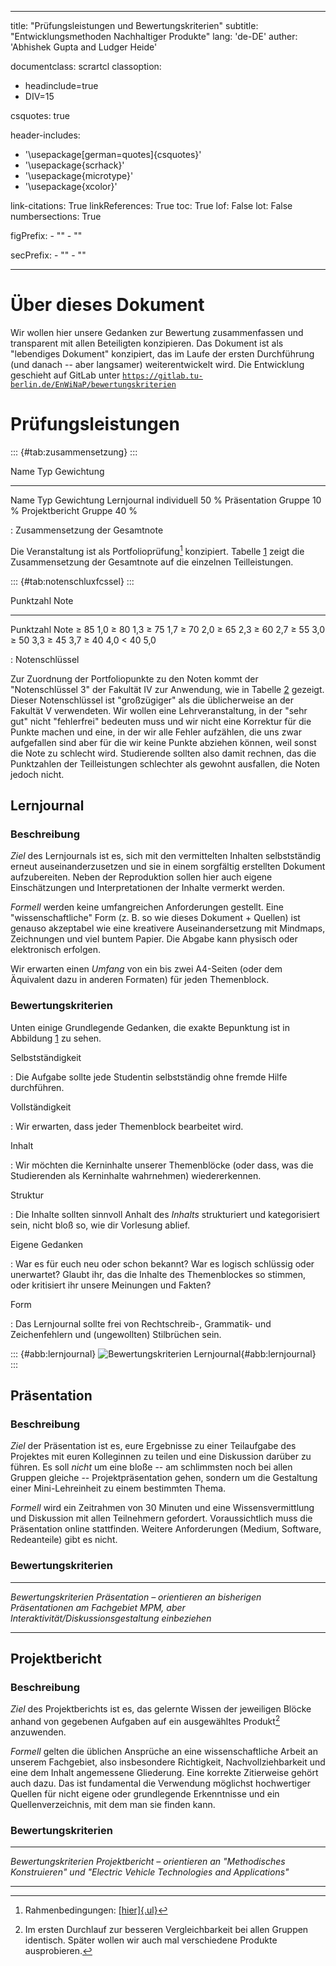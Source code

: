 
---
title: "Prüfungsleistungen und Bewertungskriterien"
subtitle: "Entwicklungsmethoden Nachhaltiger Produkte"
lang: 'de-DE'
auther: 'Abhishek Gupta and Ludger Heide'

documentclass: scrartcl
classoption:
- headinclude=true
- DIV=15

csquotes: true

header-includes:
- '\usepackage[german=quotes]{csquotes}'
- '\usepackage{scrhack}'
- '\usepackage{microtype}'
- '\usepackage{xcolor}'

link-citations: True
linkReferences: True
toc: True
lof: False
lot: False
numbersections: True

figPrefix:
    - ""
    - ""
  
secPrefix:
    - ""
    - ""

---


# Über dieses Dokument

Wir wollen hier unsere Gedanken zur Bewertung zusammenfassen und
transparent mit allen Beteiligten konzipieren. Das Dokument ist als
"lebendiges Dokument" konzipiert, das im Laufe der ersten Durchführung
(und danach -- aber langsamer) weiterentwickelt wird. Die Entwicklung
geschieht auf GitLab unter
[`https://gitlab.tu-berlin.de/EnWiNaP/bewertungskriterien`](https://gitlab.tu-berlin.de/EnWiNaP/bewertungskriterien)

# Prüfungsleistungen

::: {#tab:zusammensetzung}
:::

  Name                       Typ   Gewichtung
  ---------------- ------------- ------------
  Name                       Typ   Gewichtung
  Lernjournal        individuell         50 %
  Präsentation            Gruppe         10 %
  Projektbericht          Gruppe         40 %

  : Zusammensetzung der Gesamtnote

Die Veranstaltung ist als Portfolioprüfung[^1] konzipiert. Tabelle
[1](#tab:zusammensetzung) zeigt die Zusammensetzung der Gesamtnote auf
die einzelnen Teilleistungen.

::: {#tab:notenschluxfcssel}
:::

  Punktzahl     Note
  ----------- ------
  Punktzahl     Note
  $\geq$ 85      1,0
  $\geq$ 80      1,3
  $\geq$ 75      1,7
  $\geq$ 70      2,0
  $\geq$ 65      2,3
  $\geq$ 60      2,7
  $\geq$ 55      3,0
  $\geq$ 50      3,3
  $\geq$ 45      3,7
  $\geq$ 40      4,0
  $<$ 40         5,0

  : Notenschlüssel

Zur Zuordnung der Portfoliopunkte zu den Noten kommt der "Notenschlüssel
3" der Fakultät IV zur Anwendung, wie in Tabelle
[2](#tab:notenschluxfcssel) gezeigt. Dieser Notenschlüssel ist
"großzügiger" als die üblicherweise an der Fakultät V verwendeten. Wir
wollen eine Lehrveranstaltung, in der "sehr gut" nicht "fehlerfrei"
bedeuten muss und wir nicht eine Korrektur für die Punkte machen und
eine, in der wir alle Fehler aufzählen, die uns zwar aufgefallen sind
aber für die wir keine Punkte abziehen können, weil sonst die Note zu
schlecht wird. Studierende sollten also damit rechnen, das die
Punktzahlen der Teilleistungen schlechter als gewohnt ausfallen, die
Noten jedoch nicht.

## Lernjournal

### Beschreibung

*Ziel* des Lernjournals ist es, sich mit den vermittelten Inhalten
selbstständig erneut auseinanderzusetzen und sie in einem sorgfältig
erstellten Dokument aufzubereiten. Neben der Reproduktion sollen hier
auch eigene Einschätzungen und Interpretationen der Inhalte vermerkt
werden.

*Formell* werden keine umfangreichen Anforderungen gestellt. Eine
"wissenschaftliche" Form (z. B. so wie dieses Dokument + Quellen) ist
genauso akzeptabel wie eine kreativere Auseinandersetzung mit Mindmaps,
Zeichnungen und viel buntem Papier. Die Abgabe kann physisch oder
elektronisch erfolgen.

Wir erwarten einen *Umfang* von ein bis zwei A4-Seiten (oder dem
Äquivalent dazu in anderen Formaten) für jeden Themenblock.

### Bewertungskriterien

Unten einige Grundlegende Gedanken, die exakte Bepunktung ist in
Abbildung [1](#abb:lernjournal) zu sehen.

Selbstständigkeit

:   Die Aufgabe sollte jede Studentin selbstständig ohne fremde Hilfe
    durchführen.

Vollständigkeit

:   Wir erwarten, dass jeder Themenblock bearbeitet wird.

Inhalt

:   Wir möchten die Kerninhalte unserer Themenblöcke (oder dass, was die
    Studierenden als Kerninhalte wahrnehmen) wiedererkennen.

Struktur

:   Die Inhalte sollten sinnvoll Anhalt des *Inhalts* strukturiert und
    kategorisiert sein, nicht bloß so, wie dir Vorlesung ablief.

Eigene Gedanken

:   War es für euch neu oder schon bekannt? War es logisch schlüssig
    oder unerwartet? Glaubt ihr, das die Inhalte des Themenblockes so
    stimmen, oder kritisiert ihr unsere Meinungen und Fakten?

Form

:   Das Lernjournal sollte frei von Rechtschreib-, Grammatik- und
    Zeichenfehlern und (ungewollten) Stilbrüchen sein.

::: {#abb:lernjournal}
![Bewertungskriterien
Lernjournal](figures/lernjournal){#abb:lernjournal}
:::

## Präsentation

### Beschreibung

*Ziel* der Präsentation ist es, eure Ergebnisse zu einer Teilaufgabe des
Projektes mit euren Kolleginnen zu teilen und eine Diskussion darüber zu
führen. Es soll *nicht* um eine bloße -- am schlimmsten noch bei allen
Gruppen gleiche -- Projektpräsentation gehen, sondern um die Gestaltung
einer Mini-Lehreinheit zu einem bestimmten Thema.

*Formell* wird ein Zeitrahmen von 30 Minuten und eine Wissensvermittlung
und Diskussion mit allen Teilnehmern gefordert. Voraussichtlich muss die
Präsentation online stattfinden. Weitere Anforderungen (Medium,
Software, Redeanteile) gibt es nicht.

### Bewertungskriterien

---

*Bewertungskriterien Präsentation – orientieren an bisherigen Präsentationen am Fachgebiet MPM, aber Interaktivität/Diskussionsgestaltung einbeziehen*

---

## Projektbericht

### Beschreibung

*Ziel* des Projektberichts ist es, das gelernte Wissen der jeweiligen
Blöcke anhand von gegebenen Aufgaben auf ein ausgewähltes Produkt[^2]
anzuwenden.

*Formell* gelten die üblichen Ansprüche an eine wissenschaftliche Arbeit
an unserem Fachgebiet, also insbesondere Richtigkeit,
Nachvollziehbarkeit und eine dem Inhalt angemessene Gliederung. Eine
korrekte Zitierweise gehört auch dazu. Das ist fundamental die
Verwendung möglichst hochwertiger Quellen für nicht eigene oder
grundlegende Erkenntnisse und ein Quellenverzeichnis, mit dem man sie
finden kann.

### Bewertungskriterien

---

*Bewertungskriterien Projektbericht – orientieren an "Methodisches Konstruieren" und "Electric Vehicle Technologies and Applications"*

---

[^1]: Rahmenbedingungen:
    [[hier]{.ul}](https://www.tu-berlin.de/asv/menue/gremien/kommissionen_des_as/hinweise_zur_allgstupo/hinweise_zu_portfoliopruefungen/)

[^2]: Im ersten Durchlauf zur besseren Vergleichbarkeit bei allen
    Gruppen identisch. Später wollen wir auch mal verschiedene Produkte
    ausprobieren.
